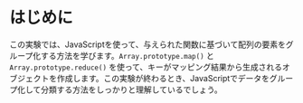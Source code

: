 # はじめに

この実験では、JavaScriptを使って、与えられた関数に基づいて配列の要素をグループ化する方法を学びます。`Array.prototype.map()` と `Array.prototype.reduce()` を使って、キーがマッピング結果から生成されるオブジェクトを作成します。この実験が終わるとき、JavaScriptでデータをグループ化して分類する方法をしっかりと理解しているでしょう。
